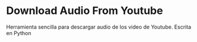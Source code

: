 # Download Audio From Youtube
Herramienta sencilla para descargar audio de los video de Youtube. Escrita en Python
